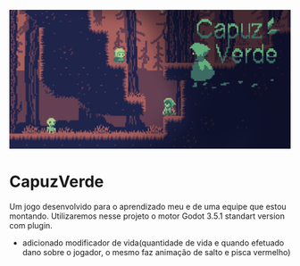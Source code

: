 ![capa](capuzVerde.png)
# CapuzVerde
Um jogo desenvolvido para o aprendizado meu e de uma equipe que estou montando. Utilizaremos nesse projeto o motor Godot 3.5.1 standart version com plugin.
- adicionado modificador de vida(quantidade de vida e quando efetuado dano sobre o jogador, o mesmo faz animação de salto e pisca vermelho)
